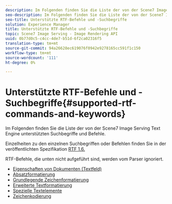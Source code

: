 ```yaml
---
description: Im Folgenden finden Sie die Liste der von der Scene7 Image Serving Text Engine unterstützten Suchbegriffe und Befehle.
seo-description: Im Folgenden finden Sie die Liste der von der Scene7 Image Serving Text Engine unterstützten Suchbegriffe und Befehle.
seo-title: Unterstützte RTF-Befehle und -Suchbegriffe
solution: Experience Manager
title: Unterstützte RTF-Befehle und -Suchbegriffe
topic: Scene7 Image Serving - Image Rendering API
uuid: 0b77d0c5-c4cc-4de7-b51d-6f2ca02316f5
translation-type: tm+mt
source-git-commit: 94a26628ec619076f0942e9278165cc591f1c150
workflow-type: tm+mt
source-wordcount: '111'
ht-degree: 0%

---
```



# Unterstützte RTF-Befehle und -Suchbegriffe{#supported-rtf-commands-and-keywords}

Im Folgenden finden Sie die Liste der von der Scene7 Image Serving Text Engine unterstützten Suchbegriffe und Befehle.

Einzelheiten zu den einzelnen Suchbegriffen oder Befehlen finden Sie in der veröffentlichten Spezifikation [RTF 1.6.](http://msdn.microsoft.com/en-us/library/aa140277%28v=office.10%29.aspx)

RTF-Befehle, die unten nicht aufgeführt sind, werden vom Parser ignoriert.

* [Eigenschaften von Dokumenten (Textfeld)](r-document-text-box-properties.md)
* [Absatzformatierung](r-paragraph-formatting.md)
* [Grundlegende Zeichenformatierung](r-basic-character-formatting.md)
* [Erweiterte Textformatierung](r-advanced-text-formatting.md)
* [Spezielle Textelemente](r-special-text-entities.md)
* [Zeichenkodierung](r-is-http-character-encoding.md)
